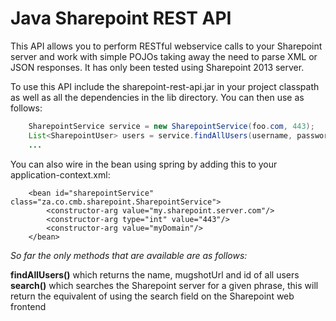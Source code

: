 Java Sharepoint REST API
========================

This API allows you to perform RESTful webservice calls to your Sharepoint server and work with simple POJOs taking away
the need to parse XML or JSON responses. It has only been tested using Sharepoint 2013 server.

To use this API include the sharepoint-rest-api.jar in your project classpath as well as all the dependencies in the
lib directory. You can then use as follows:
```java
    SharepointService service = new SharepointService(foo.com, 443);
    List<SharepointUser> users = service.findAllUsers(username, password, domain);
    ...
```

You can also wire in the bean using spring by adding this to your application-context.xml:
```
    <bean id="sharepointService" class="za.co.cmb.sharepoint.SharepointService">
        <constructor-arg value="my.sharepoint.server.com"/>
        <constructor-arg type="int" value="443"/>
        <constructor-arg value="myDomain"/>
    </bean>
```


*So far the only methods that are available are as follows:*

**findAllUsers()** which returns the name, mugshotUrl and id of all users<br/>
**search()** which searches the Sharepoint server for a given phrase, this will return the equivalent of using the search field on the Sharepoint web frontend